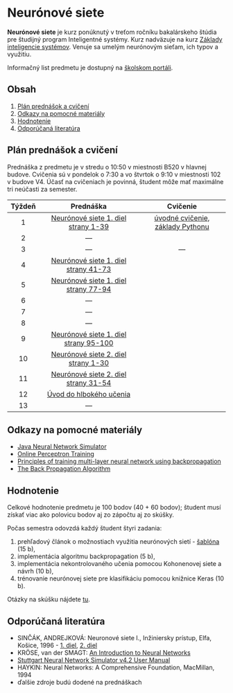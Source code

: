 # Neurónové siete

**Neurónové siete** je kurz ponúknutý v treťom ročníku bakalárskeho štúdia pre študijný program Inteligentné systémy. Kurz nadväzuje na kurz [Základy inteligencie systémov](http://www.cloudai.sk/courses-zis/). Venuje sa umelým neurónovým sieťam, ich typov a využitiu.

Informačný list predmetu je dostupný na [školskom portáli](https://maisportal.tuke.sk/portal/studijneProgramy.mais).

## Obsah
1. [Plán prednášok a cvičení](#plan)
2. [Odkazy na pomocné materiály](#links)
3. [Hodnotenie](#grading)
4. [Odporúčaná literatúra](#textbooks)

## Plán prednášok a cvičení <a name="plan"></a>

Prednáška z predmetu je v stredu o 10:50 v miestnosti B520 v hlavnej budove. Cvičenia sú v pondelok o 7:30 a vo štvrtok o 9:10 v miestnosti 102 v budove V4. Účasť na cvičeniach je povinná, študent môže mať maximálne tri neúčasti za semester.

| Týždeň |                            Prednáška                          |               Cvičenie               |
|:------:|:-------------------------------------------------------------:|:------------------------------------:|
| 1      |  [Neurónové siete 1. diel strany 1-39](https://github.com/ianmagyar/neural-networks-course/blob/master/lectures/Neuronove_siete_1.pdf)  |   [úvodné cvičenie, základy Pythonu](https://github.com/ianmagyar/neural-networks-course/blob/master/labs/lab1-getting-started.md)   |
| 2      |                                —                              |                                      |
| 3      |                                —                              |                —                     |
| 4      |  [Neurónové siete 1. diel strany 41-73](https://github.com/ianmagyar/neural-networks-course/blob/master/lectures/Neuronove_siete_1.pdf)  |  	                                |
| 5      |  [Neurónové siete 1. diel strany 77-94](https://github.com/ianmagyar/neural-networks-course/blob/master/lectures/Neuronove_siete_1.pdf)  |                                      |
| 6      |                                —                              |                                      |
| 7      |                         		  — 	                         |                                      |
| 8      |                                —                              |                                      |
| 9      |  [Neurónové siete 1. diel strany 95-100](https://github.com/ianmagyar/neural-networks-course/blob/master/lectures/Neuronove_siete_1.pdf)  |                                      |
| 10     |  [Neurónové siete 2. diel strany 1-30](https://github.com/ianmagyar/neural-networks-course/blob/master/lectures/Neuronove_siete_2.pdf)  |                                      |
| 11     |  [Neurónové siete 2. diel strany 31-54](https://github.com/ianmagyar/neural-networks-course/blob/master/lectures/Neuronove_siete_2.pdf)  |                                      |
| 12     |  [Úvod do hlbokého učenia](https://github.com/ianmagyar/neural-networks-course/blob/master/lectures/A_Short_Introduction_to_Deep_Learning.pdf)  |                                      |
| 13     |                                —                              |                                      |

## Odkazy na pomocné materiály <a name="links"></a>

* [Java Neural Network Simulator](http://www.ra.cs.uni-tuebingen.de/software/JavaNNS/welcome_e.html?fbclid=IwAR3abC_9BxqT_dxwxxD5Qq8uzBY9sIUcnm2_d36JHIrx1k2i4Y1DBm-bVEA)
* [Online Perceptron Training](https://www.cs.utexas.edu/~teammco/misc/perceptron/?fbclid=IwAR1qWNnD9VUoORzx5y0H7_lqo028lquC_B00CCsQelNAInh6GSelRM6YYTQ)
* [Principles of training multi-layer neural network using backpropagation](http://home.agh.edu.pl/~vlsi/AI/backp_t_en/backprop.html)
* [The Back Propagation Algorithm](https://github.com/ianmagyar/neural-networks-course/blob/master/lectures/The_Back_Propagation_Algorithm.pdf)

## Hodnotenie <a name="grading"></a>

Celkové hodnotenie predmetu je 100 bodov (40 + 60 bodov); študent musí získať viac ako polovicu bodov aj zo zápočtu aj zo skúšky.

Počas semestra odovzdá každý študent štyri zadania:

1. prehľadový článok o možnostiach využitia neurónových sietí - [šablóna](https://github.com/ianmagyar/neural-networks-course/blob/master/assignments/sablona-na-clanok-ZNS-KKUI.zip) (15 b),
2. implementácia algoritmu backpropagation (5 b),
3. implementácia nekontrolovaného učenia pomocou Kohonenovej siete a návrh (10 b),
4. trénovanie neurónovej siete pre klasifikáciu pomocou knižnice Keras (10 b).

Otázky na skúšku nájdete [tu](https://github.com/ianmagyar/neural-networks-course/blob/master/exam/otazky_ZNS_skuska.pdf).

## Odporúčaná literatúra <a name="textbooks"></a>

* SINČÁK, ANDREJKOVÁ: Neuronové siete I., Inžiniersky prístup, Elfa, Košice, 1996 - [1. diel](https://github.com/ianmagyar/neural-networks-course/blob/master/lectures/Neuronove_siete_1.pdf), [2. diel](https://github.com/ianmagyar/neural-networks-course/blob/master/lectures/Neuronove_siete_2.pdf)
* KRÖSE, van der SMAGT: [An Introduction to Neural Networks](https://github.com/ianmagyar/neural-networks-course/blob/master/lectures/An_Introduction_to_Neural_Networks.pdf)
* [Stuttgart Neural Network Simulator v4.2 User Manual](https://github.com/ianmagyar/neural-networks-course/blob/master/lectures/SNNS_v4.2._Manual.pdf)
* HAYKIN: Neural Networks: A Comprehensive Foundation, MacMillan, 1994
* ďalšie zdroje budú dodené na prednáškach
